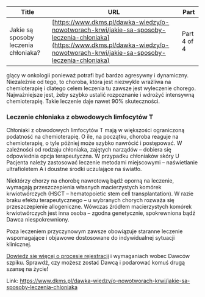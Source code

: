 | **Title**       | **URL**           | **Part**              |
|-----------------|-------------------|-----------------------|
| Jakie są sposoby leczenia chłoniaka?         | [https://www.dkms.pl/dawka-wiedzy/o-nowotworach-krwi/jakie-sa-sposoby-leczenia-chloniaka](https://www.dkms.pl/dawka-wiedzy/o-nowotworach-krwi/jakie-sa-sposoby-leczenia-chloniaka)    | Part 4 of 4          |

glący w onkologii ponieważ potrafi być bardzo agresywny i dynamiczny. Niezależnie od tego, to choroba, która jest niezwykle wrażliwa na chemioterapię i dlatego celem leczenia tu zawsze jest wyleczenie chorego. Najważniejsze jest, żeby szybko ustalić rozpoznanie i wdrożyć intensywną chemioterapię. Takie leczenie daje nawet 90% skuteczności.


### Leczenie chłoniaka z obwodowych limfocytów T


Chłoniaki z obwodowych limfocytów T mają w większości ograniczoną podatność na chemioterapię. O ile, na początku, choroba reaguje na chemioterapię, o tyle później może szybko nawrócić i postępować. W zależności od rodzaju chłoniaka, zajętych narządów – dobiera się odpowiednia opcja terapeutyczna. W przypadku chłoniaków skóry U Pacjenta należy zastosować leczenie metodami miejscowymi – naświetlanie ultrafioletem A i doustne środki uczulające na światło.


Niektórzy chorzy na chorobę nawrotową bądź oporną na leczenie, wymagają przeszczepienia własnych macierzystych komórek krwiotwórczych (HSCT – hematopoietic stem cell transplantation). W razie braku efektu terapeutycznego – u wybranych chorych rozważa się przeszczepienie allogeniczne. Wówczas źródłem macierzystych komórek krwiotwórczych jest inna osoba – zgodna genetycznie, spokrewniona bądź Dawca niespokrewniony.


Poza leczeniem przyczynowym zawsze obowiązuje staranne leczenie wspomagające i objawowe dostosowane do indywidualnej sytuacji klinicznej.


[Dowiedz się więcej o procesie rejestracji](https://www.dkms.pl/dawka-wiedzy/o-rejestracji) i wymaganiach wobec Dawców szpiku. Sprawdź, czy możesz zostać Dawcą i podarować komuś drugą szansę na życie!



Link: https://www.dkms.pl/dawka-wiedzy/o-nowotworach-krwi/jakie-sa-sposoby-leczenia-chloniaka
